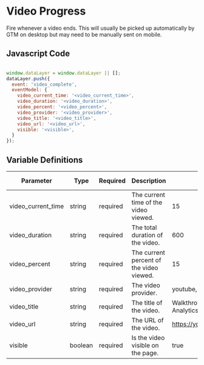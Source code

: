 # Video Progress

Fire whenever a video ends. This will usually be picked up automatically by GTM on desktop but may need to be manually sent on mobile.

## Javascript Code

```js

window.dataLayer = window.dataLayer || [];
dataLayer.push({
  event: 'video_complete',
  eventModel: {
    video_current_time: '<video_current_time>',
    video_duration: '<video_duration>',
    video_percent: '<video_percent>',
    video_provider: '<video_provider>',
    video_title: '<video_title>',
    video_url: '<video_url>',
    visible: '<visible>',
  }
});
```

## Variable Definitions

|Parameter|Type|Required|Description|Example|Pattern|Min Length|Max Length|
| --- | --- | --- | --- | --- | --- | --- | --- |
|video_current_time|string|required|The current time of the video viewed.|15|
|video_duration|string|required|The total duration of the video.|600|
|video_percent|string|required|The current percent of the video viewed.|15|
|video_provider|string|required|The video provider.|youtube, vimeo|
|video_title|string|required|The title of the video.|Walkthrough of the Google Analytics 4 User Interface|
|video_url|string|required|The URL of the video.|https://youtu.be/RhS85WQiBLU|
|visible|boolean|required|Is the video visible on the page.|true|